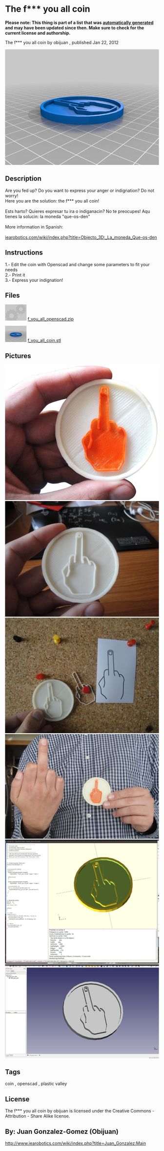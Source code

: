 The f*** you all coin
===============
**Please note: This thing is part of a list that was [automatically generated](https://github.com/carlosgs/export-things) and may have been updated since then. Make sure to check for the current license and authorship.**  

The f*** you all coin  by obijuan , published Jan 22, 2012

![Image](img/f_you_all_coin_display_large.jpg)

Description
--------
Are you fed up? Do you want to express your anger or indignation? Do not worry!<br />
Here you are the solution: the f*** you all coin!<br />
<br />
Ests harto? Quieres expresar tu ira o indiganacin? No te preocupes! Aqu tienes la solucin: la moneda "que-os-den"<br />
<br />
More information in Spanish:<br />
<br />
<a href="http://www.iearobotics.com/wiki/index.php?title=Objecto_3D:_La_moneda_Que-os-den" target="_blank" rel="nofollow">iearobotics.com/wiki/index.php?title=Objecto_3D:_La_moneda_Que-os-den</a><br />

Instructions
--------
1.- Edit the coin with Openscad and change some parameters to fit your needs <br />
2.- Print it<br />
3.- Express your indignation!

Files
--------
[![Image](img/Gears_preview_tinycard.jpg)](f_you_all_openscad.zip)
 [ f_you_all_openscad.zip](f_you_all_openscad.zip)  

[![Image](img/f_you_all_coin_preview_tinycard.jpg)](f_you_all_coin.stl)
 [ f_you_all_coin.stl](f_you_all_coin.stl)  



Pictures
--------
![Image](img/fyou-1_display_large_display_large.jpg)
![Image](img/fyou-5_display_large_display_large.jpg)
![Image](img/fyou-4_display_large_display_large.jpg)
![Image](img/fyou-3_display_large_display_large.jpg)
![Image](img/fyou-coin-openscad_display_large_display_large.jpg)
![Image](img/fyou-coin-freecad_display_large_display_large.jpg)


Tags
--------
coin , openscad , plastic valley  

  

License
--------
The f*** you all coin by obijuan is licensed under the Creative Commons - Attribution - Share Alike license.  



By: Juan Gonzalez-Gomez (Obijuan)
--------
<http://www.iearobotics.com/wiki/index.php?title=Juan_Gonzalez:Main>